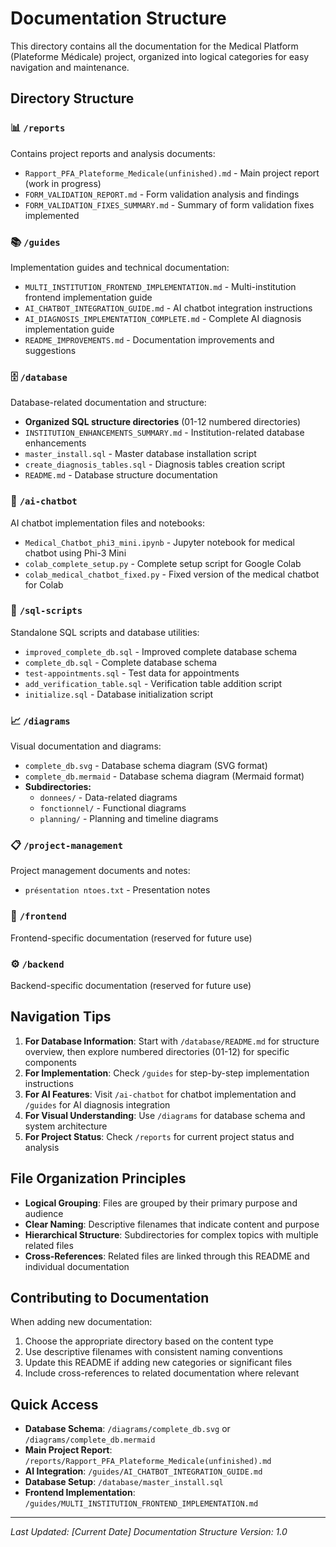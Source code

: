 # Documentation Structure

This directory contains all the documentation for the Medical Platform (Plateforme Médicale) project, organized into logical categories for easy navigation and maintenance.

## Directory Structure

### 📊 `/reports`
Contains project reports and analysis documents:
- `Rapport_PFA_Plateforme_Medicale(unfinished).md` - Main project report (work in progress)
- `FORM_VALIDATION_REPORT.md` - Form validation analysis and findings
- `FORM_VALIDATION_FIXES_SUMMARY.md` - Summary of form validation fixes implemented

### 📚 `/guides`
Implementation guides and technical documentation:
- `MULTI_INSTITUTION_FRONTEND_IMPLEMENTATION.md` - Multi-institution frontend implementation guide
- `AI_CHATBOT_INTEGRATION_GUIDE.md` - AI chatbot integration instructions
- `AI_DIAGNOSIS_IMPLEMENTATION_COMPLETE.md` - Complete AI diagnosis implementation guide
- `README_IMPROVEMENTS.md` - Documentation improvements and suggestions

### 🗄️ `/database`
Database-related documentation and structure:
- **Organized SQL structure directories** (01-12 numbered directories)
- `INSTITUTION_ENHANCEMENTS_SUMMARY.md` - Institution-related database enhancements
- `master_install.sql` - Master database installation script
- `create_diagnosis_tables.sql` - Diagnosis tables creation script
- `README.md` - Database structure documentation

### 🤖 `/ai-chatbot`
AI chatbot implementation files and notebooks:
- `Medical_Chatbot_phi3_mini.ipynb` - Jupyter notebook for medical chatbot using Phi-3 Mini
- `colab_complete_setup.py` - Complete setup script for Google Colab
- `colab_medical_chatbot_fixed.py` - Fixed version of the medical chatbot for Colab

### 📜 `/sql-scripts`
Standalone SQL scripts and database utilities:
- `improved_complete_db.sql` - Improved complete database schema
- `complete_db.sql` - Complete database schema
- `test-appointments.sql` - Test data for appointments
- `add_verification_table.sql` - Verification table addition script
- `initialize.sql` - Database initialization script

### 📈 `/diagrams`
Visual documentation and diagrams:
- `complete_db.svg` - Database schema diagram (SVG format)
- `complete_db.mermaid` - Database schema diagram (Mermaid format)
- **Subdirectories:**
  - `donnees/` - Data-related diagrams
  - `fonctionnel/` - Functional diagrams
  - `planning/` - Planning and timeline diagrams

### 📋 `/project-management`
Project management documents and notes:
- `présentation ntoes.txt` - Presentation notes

### 🎨 `/frontend`
Frontend-specific documentation (reserved for future use)

### ⚙️ `/backend`
Backend-specific documentation (reserved for future use)

## Navigation Tips

1. **For Database Information**: Start with `/database/README.md` for structure overview, then explore numbered directories (01-12) for specific components
2. **For Implementation**: Check `/guides` for step-by-step implementation instructions
3. **For AI Features**: Visit `/ai-chatbot` for chatbot implementation and `/guides` for AI diagnosis integration
4. **For Visual Understanding**: Use `/diagrams` for database schema and system architecture
5. **For Project Status**: Check `/reports` for current project status and analysis

## File Organization Principles

- **Logical Grouping**: Files are grouped by their primary purpose and audience
- **Clear Naming**: Descriptive filenames that indicate content and purpose
- **Hierarchical Structure**: Subdirectories for complex topics with multiple related files
- **Cross-References**: Related files are linked through this README and individual documentation

## Contributing to Documentation

When adding new documentation:
1. Choose the appropriate directory based on the content type
2. Use descriptive filenames with consistent naming conventions
3. Update this README if adding new categories or significant files
4. Include cross-references to related documentation where relevant

## Quick Access

- **Database Schema**: `/diagrams/complete_db.svg` or `/diagrams/complete_db.mermaid`
- **Main Project Report**: `/reports/Rapport_PFA_Plateforme_Medicale(unfinished).md`
- **AI Integration**: `/guides/AI_CHATBOT_INTEGRATION_GUIDE.md`
- **Database Setup**: `/database/master_install.sql`
- **Frontend Implementation**: `/guides/MULTI_INSTITUTION_FRONTEND_IMPLEMENTATION.md`

---

*Last Updated: [Current Date]*
*Documentation Structure Version: 1.0* 